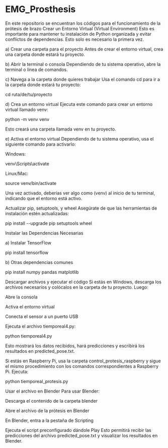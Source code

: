 # EMG_Prosthesis
En este repositorio se encuentran los códigos para el funcionamiento de la prótesis de brazo
Crear un Entorno Virtual (Virtual Environment)
Esto es importante para mantener tu instalación de Python organizada y evitar conflictos de dependencias. Esto solo es necesario la primera vez.

a) Crear una carpeta para el proyecto
Antes de crear el entorno virtual, crea una carpeta donde estará tu proyecto.

b) Abrir la terminal o consola Dependiendo de tu sistema operativo, abre la terminal o línea de comandos.

c) Navega a la carpeta donde quieres trabajar
Usa el comando cd para ir a la carpeta donde estará tu proyecto:

cd ruta/de/tu/proyecto

d) Crea un entorno virtual
Ejecuta este comando para crear un entorno virtual llamado venv:

python -m venv venv

Esto creará una carpeta llamada venv en tu proyecto.

e) Activa el entorno virtual
Dependiendo de tu sistema operativo, usa el siguiente comando para activarlo:

Windows:

venv\Scripts\activate

Linux/Mac:

source venv/bin/activate

Una vez activado, deberías ver algo como (venv) al inicio de tu terminal, indicando que el entorno está activo.

Actualizar pip, setuptools, y wheel
Asegúrate de que las herramientas de instalación estén actualizadas:

pip install --upgrade pip setuptools wheel

Instalar las Dependencias Necesarias

a) Instalar TensorFlow

pip install tensorflow

b) Otras dependencias comunes

pip install numpy pandas matplotlib

Descargar archivos y ejecutar el código
Si estás en Windows, descarga los archivos necesarios y colócalos en la carpeta de tu proyecto. Luego:

Abre la consola

Activa el entorno virtual

Conecta el sensor a un puerto USB

Ejecuta el archivo tiemporeal4.py:

python tiemporeal4.py

Esto mostrará los datos recibidos, hará predicciones y escribirá los resultados en predicted_pose.txt.

Si estás en Raspberry Pi, usa la carpeta control_protesis_raspberry y sigue el mismo procedimiento con los comandos correspondientes a Raspberry Pi. Ejecuta:

python tiemporeal_protesis.py

Usar el archivo en Blender
Para usar Blender:

Descarga el contenido de la carpeta blender

Abre el archivo de la prótesis en Blender

En Blender, entra a la pestaña de Scripting

Ejecuta el script preconfigurado dándole Play
Esto permitirá recibir las predicciones del archivo predicted_pose.txt y visualizar los resultados en Blender.

